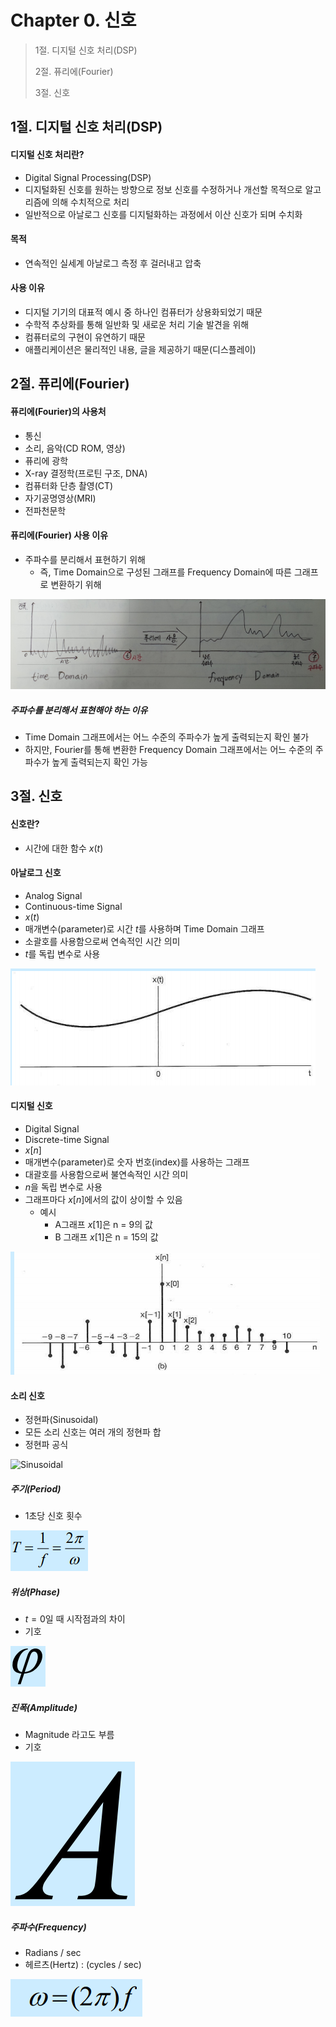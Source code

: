 #  Chapter 0. 신호
> 1절. 디지털 신호 처리(DSP)
>
> 2절. 퓨리에(Fourier)
>
> 3절. 신호

## 1절. 디지털 신호 처리(DSP)
#### 디지털 신호 처리란?
* Digital Signal Processing(DSP)
* 디지털화된 신호를 원하는 방향으로 정보 신호를 수정하거나 개선할 목적으로 알고리즘에 의해 수치적으로 처리
* 일반적으로 아날로그 신호를 디지털화하는 과정에서 이산 신호가 되며 수치화

#### 목적
* 연속적인 실세계 아날로그 측정 후 걸러내고 압축

#### 사용 이유
* 디지털 기기의 대표적 예시 중 하나인 컴퓨터가 상용화되었기 때문
* 수학적 추상화를 통해 일반화 및 새로운 처리 기술 발견을 위해
* 컴퓨터로의 구현이 유연하기 때문
* 애플리케이션은 물리적인 내용, 글을 제공하기 때문(디스플레이)

## 2절. 퓨리에(Fourier)
#### 퓨리에(Fourier)의 사용처
* 통신
* 소리, 음악(CD ROM, 영상)
* 퓨리에 광학
* X-ray 결정학(프로틴 구조, DNA)
* 컴퓨터화 단층 촬영(CT)
* 자기공명영상(MRI)
* 전파천문학

#### 퓨리에(Fourier) 사용 이유
* 주파수를 분리해서 표현하기 위해
    * 즉, Time Domain으로 구성된 그래프를 Frequency Domain에 따른 그래프로 변환하기 위해

![TimeFrequency](https://github.com/BangYunseo/TIL/blob/main/Communication/SignalProcessing/Image/ch00/TimeFrequency.PNG)

##### 주파수를 분리해서 표현해야 하는 이유
* Time Domain 그래프에서는 어느 수준의 주파수가 높게 출력되는지 확인 불가
* 하지만, Fourier를 통해 변환한 Frequency Domain 그래프에서는 어느 수준의 주파수가 높게 출력되는지 확인 가능

## 3절. 신호
#### 신호란?
* 시간에 대한 함수 $x(t)$

#### 아날로그 신호
* Analog Signal
* Continuous-time Signal
* $x(t)$
* 매개변수(parameter)로 시간 $t$를 사용하며 Time Domain 그래프
* 소괄호를 사용함으로써 연속적인 시간 의미
* $t$를 독립 변수로 사용

![Analog](https://github.com/BangYunseo/TIL/blob/main/Communication/SignalProcessing/Image/ch00/Analog.PNG)

#### 디지털 신호
* Digital Signal
* Discrete-time Signal
* $x[n]$
* 매개변수(parameter)로 숫자 번호(index)를 사용하는 그래프
* 대괄호를 사용함으로써 불연속적인 시간 의미
* $n$을 독립 변수로 사용
* 그래프마다 $x[n]$에서의 값이 상이할 수 있음
    * 예시
        * A그래프 $x[1]$은 n = 9의 값
        * B 그래프 $x[1]$은 n = 15의 값

![Digital](https://github.com/BangYunseo/TIL/blob/main/Communication/SignalProcessing/Image/ch00/Digital.PNG)

#### 소리 신호
* 정현파(Sinusoidal)
* 모든 소리 신호는 여러 개의 정현파 합
* 정현파 공식

![Sinusoidal](https://github.com/BangYunseo/TIL/blob/main/Communication/SignalProcessing/Image/ch00/Sinusoidal.PNG)

##### 주기(Period)
* 1초당 신호 횟수

![Period](https://github.com/BangYunseo/TIL/blob/main/Communication/SignalProcessing/Image/ch00/Period.PNG)

##### 위상(Phase)
* $t = 0$일 때 시작점과의 차이
* 기호 

![Phase](https://github.com/BangYunseo/TIL/blob/main/Communication/SignalProcessing/Image/ch00/Phase.PNG)

##### 진폭(Amplitude)
* Magnitude 라고도 부름
* 기호

![Amplitude](https://github.com/BangYunseo/TIL/blob/main/Communication/SignalProcessing/Image/ch00/Amplitude.PNG)

##### 주파수(Frequency)
* Radians / sec
* 헤르츠(Hertz) : (cycles / sec)

![Frequency](https://github.com/BangYunseo/TIL/blob/main/Communication/SignalProcessing/Image/ch00/Frequency.PNG)

